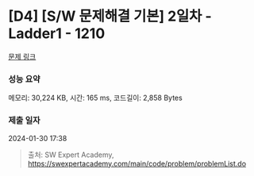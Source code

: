 # [D4] [S/W 문제해결 기본] 2일차 - Ladder1 - 1210 

[문제 링크](https://swexpertacademy.com/main/code/problem/problemDetail.do?contestProbId=AV14ABYKADACFAYh) 

### 성능 요약

메모리: 30,224 KB, 시간: 165 ms, 코드길이: 2,858 Bytes

### 제출 일자

2024-01-30 17:38



> 출처: SW Expert Academy, https://swexpertacademy.com/main/code/problem/problemList.do